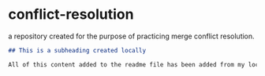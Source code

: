 # conflict-resolution
a repository created for the purpose of practicing merge conflict resolution.

  ```md
  ## This is a subheading created locally

  All of this content added to the readme file has been added from my local Git repository.
  ```